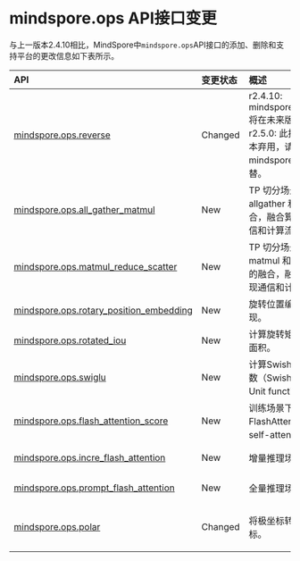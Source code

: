 # mindspore.ops API接口变更

与上一版本2.4.10相比，MindSpore中`mindspore.ops`API接口的添加、删除和支持平台的更改信息如下表所示。

|API|变更状态|概述|支持平台|类别
|:----|:----|:----|:----|:----
[mindspore.ops.reverse](https://mindspore.cn/docs/zh-CN/r2.5.0/api_python/ops/mindspore.ops.reverse.html#mindspore.ops.reverse)|Changed|r2.4.10: mindspore.ops.reverse() 将在未来版本弃用。 => r2.5.0: 此接口将在未来版本弃用，请使用 mindspore.ops.flip() 代替。|r2.4.10: Ascend/GPU/CPU => r2.5.0: Deprecated |Array操作
[mindspore.ops.all_gather_matmul](https://mindspore.cn/docs/zh-CN/r2.5.0/api_python/ops/mindspore.ops.all_gather_matmul.html#mindspore.ops.all_gather_matmul)|New|TP 切分场景下，实现 allgather 和 matmul 的融合，融合算子内部实现通信和计算流水并行。|r2.5.0: Ascend|MC2 函数
[mindspore.ops.matmul_reduce_scatter](https://mindspore.cn/docs/zh-CN/r2.5.0/api_python/ops/mindspore.ops.matmul_reduce_scatter.html#mindspore.ops.matmul_reduce_scatter)|New|TP 切分场景下，实现 matmul 和 reducescatter 的融合，融合算子内部实现通信和计算流水并行。|r2.5.0: Ascend|MC2 函数
[mindspore.ops.rotary_position_embedding](https://mindspore.cn/docs/zh-CN/r2.5.0/api_python/ops/mindspore.ops.rotary_position_embedding.html#mindspore.ops.rotary_position_embedding)|New|旋转位置编码算法的实现。|r2.5.0: Ascend|图像函数
[mindspore.ops.rotated_iou](https://mindspore.cn/docs/zh-CN/r2.5.0/api_python/ops/mindspore.ops.rotated_iou.html#mindspore.ops.rotated_iou)|New|计算旋转矩形之间的重叠面积。|r2.5.0: Ascend|图像函数
[mindspore.ops.swiglu](https://mindspore.cn/docs/zh-CN/r2.5.0/api_python/ops/mindspore.ops.swiglu.html#mindspore.ops.swiglu)|New|计算Swish门线性单元函数（Swish Gated Linear Unit function）。|r2.5.0: Ascend|激活函数
[mindspore.ops.flash_attention_score](https://mindspore.cn/docs/zh-CN/r2.5.0/api_python/ops/mindspore.ops.flash_attention_score.html#mindspore.ops.flash_attention_score)|New|训练场景下，使用FlashAttention算法实现self-attention的计算。|r2.5.0: Ascend|神经网络
[mindspore.ops.incre_flash_attention](https://mindspore.cn/docs/zh-CN/r2.5.0/api_python/ops/mindspore.ops.incre_flash_attention.html#mindspore.ops.incre_flash_attention)|New|增量推理场景接口。|r2.5.0: Ascend|神经网络
[mindspore.ops.prompt_flash_attention](https://mindspore.cn/docs/zh-CN/r2.5.0/api_python/ops/mindspore.ops.prompt_flash_attention.html#mindspore.ops.prompt_flash_attention)|New|全量推理场景接口。|r2.5.0: Ascend|神经网络
[mindspore.ops.polar](https://mindspore.cn/docs/zh-CN/r2.5.0/api_python/ops/mindspore.ops.polar.html#mindspore.ops.polar)|Changed|将极坐标转化为笛卡尔坐标。|r2.4.10: GPU/CPU => r2.5.0: Ascend/GPU/CPU|逐元素运算
